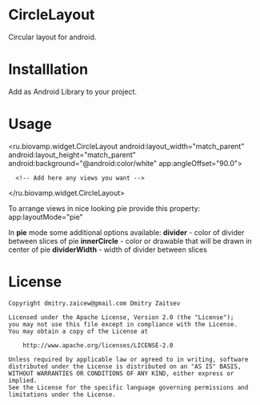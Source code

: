 CircleLayout
============

Circular layout for android.

Installlation
=============

Add as Android Library to your project.

Usage
=====

  <ru.biovamp.widget.CircleLayout
      android:layout_width="match_parent"
      android:layout_height="match_parent"
      android:background="@android:color/white"
      app:angleOffset="90.0">

      <!-- Add here any views you want -->

  </ru.biovamp.widget.CircleLayout>

To arrange views in nice looking pie provide this property:
  app:layoutMode="pie"

In <b>pie</b> mode some additional options available:
<b>divider</b> - color of divider between slices of pie
<b>innerCircle</b> - color or drawable that will be drawn in center of pie
<b>dividerWidth</b> - width of divider between slices

License
=======

	Copyright dmitry.zaicew@gmail.com Dmitry Zaitsev

	Licensed under the Apache License, Version 2.0 (the "License");
	you may not use this file except in compliance with the License.
	You may obtain a copy of the License at

		http://www.apache.org/licenses/LICENSE-2.0

	Unless required by applicable law or agreed to in writing, software
	distributed under the License is distributed on an "AS IS" BASIS,
	WITHOUT WARRANTIES OR CONDITIONS OF ANY KIND, either express or implied.
	See the License for the specific language governing permissions and
	limitations under the License.
